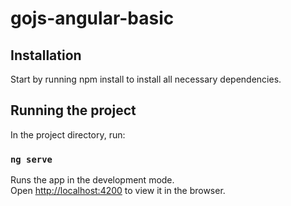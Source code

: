 # gojs-angular-basic

## Installation

Start by running npm install to install all necessary dependencies.

## Running the project

In the project directory, run:

### `ng serve`

Runs the app in the development mode.<br>
Open [http://localhost:4200](http://localhost:4200) to view it in the browser.
